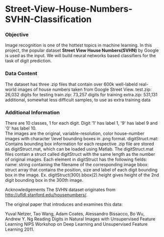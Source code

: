 # Street-View-House-Numbers-SVHN-Classification


### Objective
Image recognition is one of the hottest topics in machine learning. In this project, the popular dataset __Street View House Numbers(SVHN)__ by Google is used as the input. We will build neural networks based classifiers for the task of digit prediction.


### Data Content 
The dataset has three .zip files that contain over 600k well-labeld real-world images of house numbers taken from Google Street View. 
test.zip: 26,032 digits for testing
train.zip: 73,257 digits for training
extra.zip: 531,131 additional, somewhat less difficult samples, to use as extra training data

### Additional Information
There are 10 classes, 1 for each digit. Digit '1' has label 1, '9' has label 9 and '0' has label 10. \
The images are the original, variable-resolution, color house-number images with character \level bounding boxes in .png format.
digitStruct.mat: Contains bounding box information for each respective .zip file are stored as digitStruct.mat, which can be loaded using Matlab. The digitStruct.mat files contain a struct called digitStruct with the same length as the number of original images.
Each element in digitStruct has the following fields:
name: string containing the filename of the corresponding image
bbox: struct array that contains the position, size and label of each digit bounding box in the image. Ex. digitStruct(300).bbox(2).height gives height of the 2nd digit bounding box in the 300th image.

Acknowledgements
The SVHN dataset originates from http://ufldl.stanford.edu/housenumbers/. 

The original paper that introduces and examines this data:

Yuval Netzer, Tao Wang, Adam Coates, Alessandro Bissacco, Bo Wu, Andrew Y. Ng Reading Digits in Natural Images with Unsupervised Feature Learning NIPS Workshop on Deep Learning and Unsupervised Feature Learning 2011.

